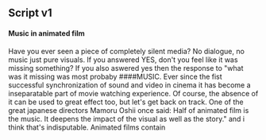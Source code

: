 ## Script v1
#### Music in animated film

Have you ever seen a piece of completely silent media? No dialogue, no music just pure visuals. If you answered YES, don't you feel like it was missing something? If you also aswered yes then the response to "what was it missing was most probaby ####MUSIC. 
Ever since the fist successful synchronization of sound and video in cinema it has become a inseparatable part of movie watching experience. Of course, the absence of it can be used to great effect too, but let's get back on track.
One of the great japanese directors Mamoru Oshii once said: Half of animated film is the music. It deepens the impact of the visual as well as the story." and i think that's indisputable.
Animated films contain
